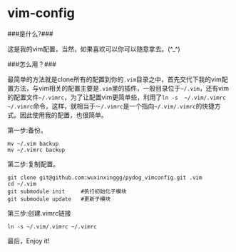 vim-config
==========
###是什么?###

这是我的vim配置，当然，如果喜欢可以你可以随意拿去。(^_^)

###怎么用？###

最简单的方法就是clone所有的配置到你的`.vim`目录之中，首先交代下我的vim配置方法，与vim相关的配置主要是`.vim`里的插件，一般目录位于`~/.vim`，还有vim的配置文件`~/.vimrc`，为了让配置vim更简单些，利用了`ln -s  ~/.vim/.vimrc ~/.vimrc`命令，这样，就相当于`～/.vimrc`是一个指向`~/.vim/.vimrc`的快捷方式。因此使用我的配置，也很简单。

第一步:备份。
```
mv ~/.vim backup
mv ~/.vimrc backup
```
第二步:复制配置。
```
git clone git@github.com:wuxinxinggg/pydog_vimconfig.git .vim
cd ~/.vim
git submodule init     #执行初始化子模块
git submodule update   #更新子模块
```  
第三步:创建.vimrc链接

`ln -s ~/.vim/.vimrc ~/.vimrc`
        
最后，Enjoy it!
